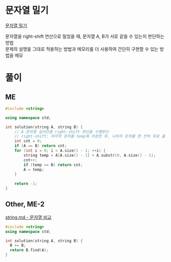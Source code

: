 # 문자열 밀기
[문자열 밀기](https://school.programmers.co.kr/learn/courses/30/lessons/120921)   

문자열을 right-shift 연산으로 밀었을 때, 문자열 A, B가 서로 같을 수 있는지 판단하는 방법   
문제의 설명을 그대로 적용하는 방법과 메모리를 더 사용하여 간단히 구현할 수 있는 방법을 메모   

# 풀이
## ME
```cpp
#include <string>

using namespace std;

int solution(string A, string B) {
    // A 문자열 길이만큼 right-shift 연산을 수행한다
    // right-shift: 마지막 문자를 temp에 저장한 후, 나머지 문자를 한 칸씩 뒤로 옮기고 temp를 첫 문자로 세팅
    int cnt = 0;
    if (A == B) return cnt;
    for (int i = 0; i < A.size() - 1; ++i) {
        string temp = A[A.size() - 1] + A.substr(0, A.size() - 1);
        cnt++;
        if (temp == B) return cnt;
        A = temp;
    }
    
    return -1;
}
```

## Other, ME-2
[string.md - 문자열 비교](/1_Algorithm/2_string.md/#문자열-비교)   
```cpp
#include <string>
using namespace std;

int solution(string A, string B) {
  B += B;
  return B.find(A);
}
```